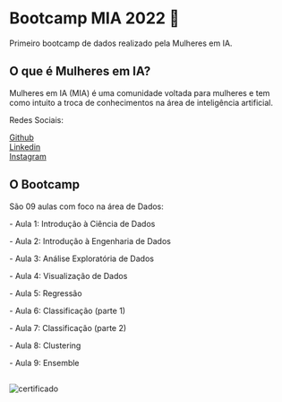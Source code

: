 # Bootcamp MIA 2022 🚀
<p>Primeiro bootcamp de dados realizado pela Mulheres em IA.</p>

## O que é Mulheres em IA? 
<p>Mulheres em IA (MIA) é uma comunidade voltada para mulheres e tem como intuito a troca de conhecimentos na área de inteligência artificial. </p>

<p>Redes Sociais:</p>
<a href="https://github.com/mulheres-em-ia">Github</a><br>
<a href="https://br.linkedin.com/in/mulheres-em-ia">Linkedin</a><br>
<a href="https://www.instagram.com/mulheres.em.ia/">Instagram</a>

## O Bootcamp 
<p> </p>
<p> São 09 aulas com foco na área de Dados:</p>
<p>- Aula 1: Introdução à Ciência de Dados</p>
<p>- Aula 2: Introdução à Engenharia de Dados</p>
<p>- Aula 3: Análise Exploratória de Dados</p>
<p>- Aula 4: Visualização de Dados</p>
<p>- Aula 5: Regressão</p>
<p>- Aula 6: Classificação (parte 1)</p>
<p>- Aula 7: Classificação (parte 2)</p>
<p>- Aula 8: Clustering</p>
<p>- Aula 9: Ensemble</p>

##  

![certificado](https://techbreak.ig.com.br/wp-content/uploads/2017/08/Guia-do-Mochileiro-das-Gal%C3%A1xias.gif)

